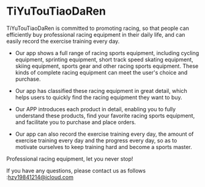 # TiYuTouTiaoDaRen

TiYuTouTiaoDaRen is committed to promoting racing, so that people can efficiently buy professional racing equipment in their daily life, and can easily record the exercise training every day.

- Our app shows a full range of racing sports equipment, including cycling equipment, sprinting equipment, short track speed skating equipment, skiing equipment, sports gear and other racing sports equipment. These kinds of complete racing equipment can meet the user's choice and purchase.

- Our app has classified these racing equipment in great detail, which helps users to quickly find the racing equipment they want to buy.

- Our APP introduces each product in detail, enabling you to fully understand these products, find your favorite racing sports equipment, and facilitate you to purchase and place orders.

- Our app can also record the exercise training every day, the amount of exercise training every day and the progress every day, so as to motivate ourselves to keep training hard and become a sports master.

Professional racing equipment, let you never stop!

If you have any questions, please contact us as follows :hzy19841214@icloud.com
